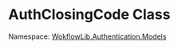 # AuthClosingCode Class 

Namespace: [WokflowLib.Authentication.Models](WokflowLib.Authentication.Models.md)
